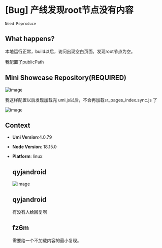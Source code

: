 # [Bug] 产线发现root节点没有内容

`Need Reproduce`

  <!--
感谢您向我们反馈问题，为了高效的解决问题，我们期望你能提供以下信息：
-->

## What happens?

本地运行正常，build以后，访问出现空白页面，发现root节点为空。

我配置了publicPath

## Mini Showcase Repository(REQUIRED)

![image](https://github.com/umijs/umi/assets/6645414/6b76e0b1-98cf-44d4-b024-c9d3cd4ac030)

我这样配置以后发现加载完 umi.js以后，不会再加载sr_pages_index.sync.js 了

![image](https://github.com/umijs/umi/assets/6645414/bab16d4e-69e8-417a-891c-41a12ef2547b)

## Context

- **Umi Version**:4.0.79
- **Node Version**: 18.15.0
- **Platform**: linux

  ## qyjandroid

  ![image](https://github.com/umijs/umi/assets/6645414/2879a3c1-391f-41d4-a90b-fa5d9ba037a4)

  ## qyjandroid

  有没有人给回复啊

  ## fz6m

  需要给一个不加载内容的最小复现。
